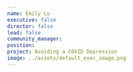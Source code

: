```yaml
---
name: Emily Lu
executive: false
director: false
lead: false
community_manager: 
position:  
project: Avoiding a COVID Depression
image: ../assets/default_exec_image.png
---
```

